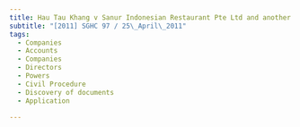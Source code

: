 ```yaml
---
title: Hau Tau Khang v Sanur Indonesian Restaurant Pte Ltd and another (Hau Tau Thong, non
subtitle: "[2011] SGHC 97 / 25\_April\_2011"
tags:
  - Companies
  - Accounts
  - Companies
  - Directors
  - Powers
  - Civil Procedure
  - Discovery of documents
  - Application

---
```


